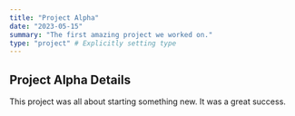 ```yaml
---
title: "Project Alpha"
date: "2023-05-15"
summary: "The first amazing project we worked on."
type: "project" # Explicitly setting type
---
```


## Project Alpha Details

This project was all about starting something new.
It was a great success.
